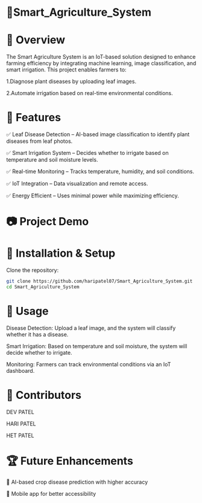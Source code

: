 # 🌱Smart_Agriculture_System
# 📌 Overview

The Smart Agriculture System is an IoT-based solution designed to enhance farming efficiency by integrating machine learning, image classification, and smart irrigation. This project enables farmers to:

1.Diagnose plant diseases by uploading leaf images.

2.Automate irrigation based on real-time environmental conditions.

# 🚀 Features

✅ Leaf Disease Detection – AI-based image classification to identify plant diseases from leaf photos.

✅ Smart Irrigation System – Decides whether to irrigate based on temperature and soil moisture levels.

✅ Real-time Monitoring – Tracks temperature, humidity, and soil conditions.

✅ IoT Integration – Data visualization and remote access.

✅ Energy Efficient – Uses minimal power while maximizing efficiency.

# 📷 Project Demo


# 🔧 Installation & Setup
Clone the repository:
```bash
git clone https://github.com/haripatel07/Smart_Agriculture_System.git
cd Smart_Agriculture_System
```


# 📜 Usage
Disease Detection: Upload a leaf image, and the system will classify whether it has a disease.

Smart Irrigation: Based on temperature and soil moisture, the system will decide whether to irrigate.

Monitoring: Farmers can track environmental conditions via an IoT dashboard.

# 🤝 Contributors
DEV PATEL

HARI PATEL 

HET PATEL

# 🏆 Future Enhancements
🔹 AI-based crop disease prediction with higher accuracy

🔹 Mobile app for better accessibility
